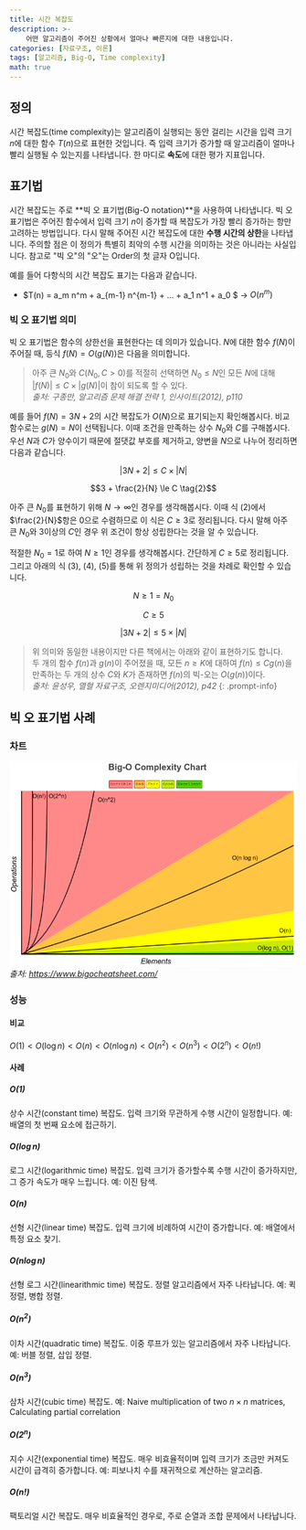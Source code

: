 ```yaml
---
title: 시간 복잡도
description: >-
    어떤 알고리즘이 주어진 상황에서 얼마나 빠른지에 대한 내용입니다.
categories: [자료구조, 이론]
tags: [알고리즘, Big-O, Time complexity]
math: true
---
```


## 정의

시간 복잡도(time complexity)는 알고리즘이 실행되는 동안 걸리는 시간을 입력 크기 $n$에 대한 함수 $T(n)$으로 표현한 것입니다. 즉 입력 크기가 증가할 때 알고리즘이 얼마나 빨리 실행될 수 있는지를 나타냅니다. 한 마디로 **속도**에 대한 평가 지표입니다.

## 표기법

시간 복잡도는 주로 **빅 오 표기법(Big-O notation)**을 사용하여 나타냅니다. 빅 오 표기법은 주어진 함수에서 입력 크기 $n$이 증가할 때 복잡도가 가장 빨리 증가하는 항만 고려하는 방법입니다. 다시 말해 주어진 시간 복잡도에 대한 **수행 시간의 상한**을 나타냅니다. 주의할 점은 이 정의가 특별히 최악의 수행 시간을 의미하는 것은 아니라는 사실입니다. 참고로 "빅 오"의 "오"는 Order의 첫 글자 O입니다.

예를 들어 다항식의 시간 복잡도 표기는 다음과 같습니다.

- $T(n) = a_m n^m + a_{m-1} n^{m-1} + ... + a_1 n^1 + a_0 $ &rarr; $O(n^m)$

### 빅 오 표기법 의미

빅 오 표기법은 함수의 상한선을 표현한다는 데 의미가 있습니다. $N$에 대한 함수 $f(N)$이 주어질 때, 등식 $f(N)=O(g(N))$은 다음을 의미합니다.

> 아주 큰 $N_0$와 $C(N_0, C>0)$를 적절히 선택하면 $N_0 \le N$인 모든 $N$에 대해 $|f(N)| \le C \times |g(N)|$이 참이 되도록 할 수 있다.\
> *출처: 구종만, 알고리즘 문제 해결 전략 1, 인사이트(2012), p110*

예를 들어 $f(N) = 3N + 2$의 시간 복잡도가 $O(N)$으로 표기되는지 확인해봅시다. 비교 함수로는 $g(N) = N$이 선택됩니다. 이때 조건을 만족하는 상수 $N_0$와 $C$를 구해봅시다. 우선 $N$과 $C$가 양수이기 때문에 절댓값 부호를 제거하고, 양변을 $N$으로 나누어 정리하면 다음과 같습니다.

$$|3N + 2| \le C \times |N| \tag{1}$$

$$3 + \frac{2}{N} \le C \tag{2}$$

아주 큰 $N_0$를 표현하기 위해 $N \to \infty$인 경우를 생각해봅시다. 이때 식 (2)에서 $\frac{2}{N}$항은 0으로 수렴하므로 이 식은 $C \ge 3$로 정리됩니다. 다시 말해 아주 큰 $N_0$와 3이상의 $C$인 경우 위 조건이 항상 성립한다는 것을 알 수 있습니다.

적절한 $N_0=1$로 하여 $N \ge 1$인 경우를 생각해봅시다. 간단하게 $C \ge 5$로 정리됩니다. 그리고 아래의 식 (3), (4), (5)를 통해 위 정의가 성립하는 것을 차례로 확인할 수 있습니다.

$$N \ge 1 = N_0 \tag{3}$$

$$C \ge 5 \tag{4}$$

$$|3N + 2| \le 5 \times |N|\tag{5}$$

> 위 의미와 동일한 내용이지만 다른 책에서는 아래와 같이 표현하기도 합니다.\
> 두 개의 함수 $f(n)$과 $g(n)$이 주어졌을 때, 모든 $n \ge K$에 대하여 $f(n) \le Cg(n)$을 만족하는 두 개의 상수 $C$와 $K$가 존재하면 $f(n)$의 빅-오는 $O(g(n))$이다.\
> *출처: 윤성우, 열혈 자료구조, 오렌지미디어(2012), p42*
{: .prompt-info}


## 빅 오 표기법 사례

### 차트

![big-o-chart](/assets/img/big-o-complexity-chart.png)_출처: https://www.bigocheatsheet.com/_

### 성능

#### 비교

$O(1) < O(\log n) < O(n) < O(n \log n) < O(n^2) < O(n^3) < O(2^n) < O(n!)$

#### 사례

##### $O(1)$

상수 시간(constant time) 복잡도. 입력 크기와 무관하게 수행 시간이 일정합니다. 예: 배열의 첫 번째 요소에 접근하기.

##### $O(\log n)$

로그 시간(logarithmic time) 복잡도. 입력 크기가 증가할수록 수행 시간이 증가하지만, 그 증가 속도가 매우 느립니다. 예: 이진 탐색.

##### $O(n)$

선형 시간(linear time) 복잡도. 입력 크기에 비례하여 시간이 증가합니다. 예: 배열에서 특정 요소 찾기.

##### $O(n\log n)$

선형 로그 시간(linearithmic time) 복잡도. 정렬 알고리즘에서 자주 나타납니다. 예: 퀵 정렬, 병합 정렬.

##### $O(n^2)$

이차 시간(quadratic time) 복잡도. 이중 루프가 있는 알고리즘에서 자주 나타납니다. 예: 버블 정렬, 삽입 정렬.

##### $O(n^3)$

삼차 시간(cubic time) 복잡도. 예: Naive multiplication of two $n \times n$ matrices, Calculating partial correlation

##### $O(2^n)$

지수 시간(exponential time) 복잡도. 매우 비효율적이며 입력 크기가 조금만 커져도 시간이 급격히 증가합니다. 예: 피보나치 수를 재귀적으로 계산하는 알고리즘.

##### $O(n!)$

팩토리얼 시간 복잡도. 매우 비효율적인 경우로, 주로 순열과 조합 문제에서 나타납니다.